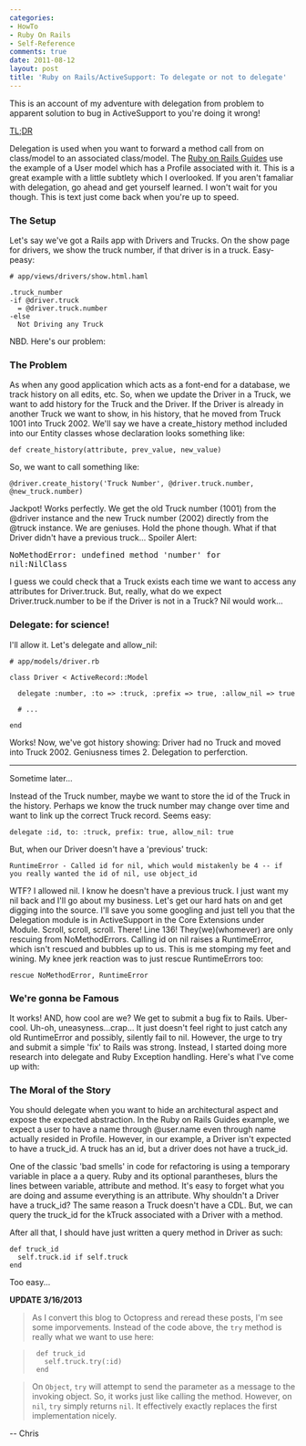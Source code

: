```yaml
---
categories:
- HowTo
- Ruby On Rails
- Self-Reference
comments: true
date: 2011-08-12
layout: post
title: 'Ruby on Rails/ActiveSupport: To delegate or not to delegate'
---
```


This is an account of my adventure with delegation from problem to apparent solution to bug in ActiveSupport to you're doing it wrong! 

<!--more-->

<a href='#tldr'>TL;DR</a>

Delegation is used when you want to forward a method call from on class/model to an associated class/model. The <a href="http://guides.rubyonrails.org/active_support_core_extensions.html#method-delegation" title="Ruby on Rails Guide - Delegation">Ruby on Rails Guides</a> use the example of a User model which has a Profile associated with it. This is a great example with a little subtlety which I overlooked. If you aren't famaliar with delegation, go ahead and get yourself learned. I won't wait for you though. This is text just come back when you're up to speed.

<h3>The Setup</h3>
Let's say we've got a Rails app with Drivers and Trucks. On the show page for drivers, we show the truck number, if that driver is in a truck. Easy-peasy:

    # app/views/drivers/show.html.haml

    .truck_number
    -if @driver.truck
      = @driver.truck.number
    -else
      Not Driving any Truck

NBD. Here's our problem:

### The Problem

As when any good application which acts as a font-end for a database, we track history on all edits, etc. So, when we update the Driver in a Truck, we want to add history for the Truck and the Driver. If the Driver is already in another Truck we want to show, in his history, that he moved from Truck 1001 into Truck 2002. We'll say we have a create_history method included into our Entity classes whose declaration looks something like:

    def create_history(attribute, prev_value, new_value)
So, we want to call something like:

    @driver.create_history('Truck Number', @driver.truck.number, @new_truck.number)

Jackpot! Works perfectly. We get the old Truck number (1001) from the @driver instance and the new Truck number (2002) directly from the @truck instance. We are geniuses.
Hold the phone though. What if that Driver didn't have a previous truck... Spoiler Alert: <pre lang='ruby'>NoMethodError: undefined method 'number' for nil:NilClass</pre> I guess we could check that a Truck exists each time we want to access any attributes for Driver.truck. But, really, what do we expect Driver.truck.number to be if the Driver is not in a Truck? Nil would work...

### Delegate: for science!

I'll allow it. Let's delegate and allow_nil:

    # app/models/driver.rb

    class Driver < ActiveRecord::Model

      delegate :number, :to => :truck, :prefix => true, :allow_nil => true

      # ...

    end

Works! Now, we've got history showing: Driver had no Truck and moved 
into Truck 2002. Geniusness times 2. Delegation to perferction.

-----------------------

Sometime later...

Instead of the Truck number, maybe we want to store the id of the Truck 
in the history. Perhaps we know the truck number may change over time and want to link up the correct Truck record. Seems easy:

    delegate :id, to: :truck, prefix: true, allow_nil: true

But, when our Driver doesn't have a 'previous' truck:

    RuntimeError - Called id for nil, which would mistakenly be 4 -- if you really wanted the id of nil, use object_id

WTF? I allowed nil. I know he doesn't have a previous truck. I just want
my nil back and I'll go about my business. Let's get our hard hats on and
get digging into the source. I'll save you some googling and just tell
you that the Delegation module is in ActiveSupport in the Core Extensions
under Module. Scroll, scroll, scroll. There! Line 136! They(we)(whomever)
are only rescuing from NoMethodErrors. Calling id on nil raises a
RuntimeError, which isn't rescued and bubbles up to us. This is me
stomping my feet and wining. My knee jerk reaction was to just rescue
RuntimeErrors too:

    rescue NoMethodError, RuntimeError

### We're gonna be Famous

It works! AND, how cool are we? We get to submit a bug fix to Rails.
Uber-cool. Uh-oh, uneasyness...crap...
It just doesn't feel right to just catch any old RuntimeError and
possibly, silently fail to nil. However, the urge to try and submit a
simple 'fix' to Rails was strong. Instead, I started doing more research
into delegate and Ruby Exception handling. Here's what I've come up with:

<a name='tldr'></a>
### The Moral of the Story
You should delegate when you want to hide an architectural aspect and
expose the expected abstraction. In the Ruby on Rails Guides example,
we expect a user to have a name through @user.name even through name
actually resided in Profile. However, in our example, a Driver isn't
expected to have a truck_id. A truck has an id, but a driver does not
have a truck_id.

One of the classic 'bad smells' in code for refactoring is using a
temporary variable in place a a query. Ruby and its optional
parantheses, blurs the lines between variable, attribute and method.
It's easy to forget what you are doing and assume everything is an
attribute. Why shouldn't a Driver have a truck_id? The same reason a
Truck doesn't have a CDL. But, we can query the truck_id for the
kTruck associated with a Driver with a method.

After all that, I should have just written a query method in Driver as
such:

    def truck_id
      self.truck.id if self.truck
    end

Too easy...

**UPDATE 3/16/2013** 
>  As I convert this blog to Octopress and reread
>  these posts, I'm see some imporvements. Instead of the code above, the
>  `try` method is really what we want to use here:

>      def truck_id
>        self.truck.try(:id)
>      end

>  On `Object`, `try` will attempt to send the parameter as a message to
>  the invoking object. So, it works just like calling the method. However,
>  on `nil`, `try` simply returns `nil`. It effectively exactly replaces
>  the first implementation nicely.


-- Chris
